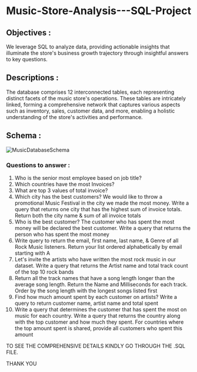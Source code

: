 # Music-Store-Analysis---SQL-Project

## Objectives :
We leverage SQL to analyze data, providing actionable insights that illuminate the store's business growth trajectory through insightful answers to key questions.

## Descriptions :

The database comprises 12 interconnected tables, each representing distinct facets of the music store's operations. These tables are intricately linked, forming a comprehensive network that captures various aspects such as inventory, sales, customer data, and more, enabling a holistic understanding of the store's activities and performance.

## Schema :
![MusicDatabaseSchema](https://github.com/nayanbajpai1/Music-Store-Analysis---SQL-Project/assets/166288028/4bdff5ae-13af-42fa-a46a-2341754c0ab2)

### Questions to answer :
1. Who is the senior most employee based on job title?
2. Which countries have the most Invoices?
3. What are top 3 values of total invoice?
4. Which city has the best customers? We would like to throw a promotional Music Festival in the city we made the most money. Write a query that returns one city that has the highest sum of invoice totals. Return both the city name & sum of all invoice totals
5. Who is the best customer? The customer who has spent the most money will be declared the best customer. Write a query that returns the person who has spent the most money
6. Write query to return the email, first name, last name, & Genre of all Rock Music listeners. Return your list ordered alphabetically by email starting with A
7. Let's invite the artists who have written the most rock music in our dataset. Write a query that returns the Artist name and total track count of the top 10 rock bands
8. Return all the track names that have a song length longer than the average song length. Return the Name and Milliseconds for each track. Order by the song length with the longest songs listed first
9. Find how much amount spent by each customer on artists? Write a query to return customer name, artist name and total spent
10. Write a query that determines the customer that has spent the most on music for each country. Write a query that returns the country along with the top customer and how much they spent. For countries where the top amount spent is shared, provide all customers who spent this amount


TO SEE THE COMPREHENSIVE DETAILS KINDLY GO THROUGH THE .SQL FILE.

THANK YOU

